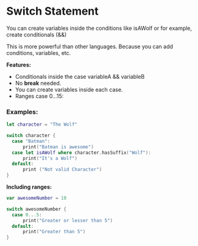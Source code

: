 
# Switch Statement

You can create variables inside the conditions like isAWolf
or for example, create conditionals (&&)

This is more powerful than other languages. Because you can add conditions, variables, etc.

**Features:**

- Conditionals inside the case variableA && variableB
- No **break** needed.
- You can create variables inside each case.
- Ranges case 0...15:

### Examples:

```Swift
let character = "The Wolf"

switch character {
  case "Batman":
      print("Batman is awesome")
  case let isAWolf where character.hasSuffix("Wolf"):
      print("It's a Wolf")
  default:
      print ("Not valid Character")
}
```

**Including ranges:**

```Swift
var awesomeNumber = 10

switch awesomeNumber {
  case 0...5:
      print("Greater or lesser than 5")
  default:
      print("Greater than 5")
}
```
